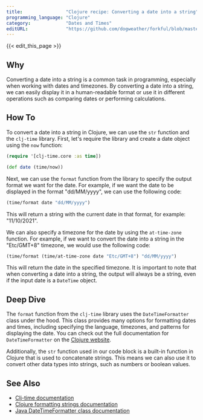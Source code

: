 ```yaml
---
title:                "Clojure recipe: Converting a date into a string"
programming_language: "Clojure"
category:             "Dates and Times"
editURL:              "https://github.com/dogweather/forkful/blob/master/content/en/clojure/converting-a-date-into-a-string.md"
---
```


{{< edit_this_page >}}

## Why 

Converting a date into a string is a common task in programming, especially when working with dates and timezones. By converting a date into a string, we can easily display it in a human-readable format or use it in different operations such as comparing dates or performing calculations.

## How To

To convert a date into a string in Clojure, we can use the `str` function and the `clj-time` library. First, let's require the library and create a date object using the `now` function:

```Clojure
(require '[clj-time.core :as time])

(def date (time/now))
```

Next, we can use the `format` function from the library to specify the output format we want for the date. For example, if we want the date to be displayed in the format "dd/MM/yyyy", we can use the following code:

```Clojure
(time/format date "dd/MM/yyyy")
```

This will return a string with the current date in that format, for example: "11/10/2021".

We can also specify a timezone for the date by using the `at-time-zone` function. For example, if we want to convert the date into a string in the "Etc/GMT+8" timezone, we would use the following code:

```Clojure
(time/format (time/at-time-zone date "Etc/GMT+8") "dd/MM/yyyy")
```

This will return the date in the specified timezone. It is important to note that when converting a date into a string, the output will always be a string, even if the input date is a `DateTime` object.

## Deep Dive

The `format` function from the `clj-time` library uses the `DateTimeFormatter` class under the hood. This class provides many options for formatting dates and times, including specifying the language, timezones, and patterns for displaying the date. You can check out the full documentation for `DateTimeFormatter` on the [Clojure website](https://cljdoc.org/d/clj-time/clj-time/0.15.2/doc/clj-time.format/DateTimeFormatter).

Additionally, the `str` function used in our code block is a built-in function in Clojure that is used to concatenate strings. This means we can also use it to convert other data types into strings, such as numbers or boolean values.

## See Also

- [Clj-time documentation](https://github.com/clj-time/clj-time)
- [Clojure formatting strings documentation](https://clojure.org/guides/learn/language/strings#_formatting_strings)
- [Java DateTimeFormatter class documentation](https://docs.oracle.com/javase/8/docs/api/java/time/format/DateTimeFormatter.html)